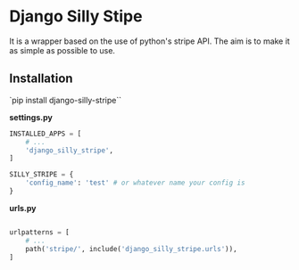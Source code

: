 # Django Silly Stipe

It is a wrapper based on the use of python's stripe API. The aim is
to make it as simple as possible to use.

## Installation

`pip install django-silly-stripe``

**settings.py**
```python
INSTALLED_APPS = [
    # ...
    'django_silly_stripe',
]

SILLY_STRIPE = {
    'config_name': 'test' # or whatever name your config is
}

```

**urls.py**
```python

urlpatterns = [
    # ...
    path('stripe/', include('django_silly_stripe.urls')),
]
```
